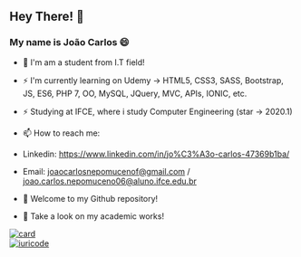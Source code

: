 
## Hey There! 👋

### My name is João Carlos 😄

- 🔭 I'm am a student from I.T field!

 
- ⚡ I'm currently learning on Udemy -> HTML5, CSS3, SASS, Bootstrap, JS, ES6, PHP 7, OO, MySQL, JQuery, MVC, APIs, IONIC, etc.
- ⚡ Studying at IFCE, where i study Computer Engineering (star -> 2020.1)


- 📫 How to reach me: 
- Linkedin: https://www.linkedin.com/in/jo%C3%A3o-carlos-47369b1ba/
- Email: joaocarlosnepomucenof@gmail.com / joao.carlos.nepomuceno06@aluno.ifce.edu.br

- 🔎 Welcome to my Github repository!
- 🔎 Take a look on my academic works! 

[![card](https://github-readme-stats.vercel.app/api?username=joao9983&theme=dark&show_icons=true)](https://github.com/joao9983/) <br/> [![iuricode](https://github-readme-stats.vercel.app/api/top-langs/?username=joao9983&hide=html&layout=compact&theme=dark)](https://github.com/joao9983/)



